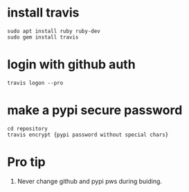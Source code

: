 # install travis

    sudo apt install ruby ruby-dev
    sudo gem install travis

# login with github auth

    travis logon --pro

# make a pypi secure password

    cd repository
    travis encrypt {pypi password without special chars}

# Pro tip
1. Never change github and pypi pws during buiding.
